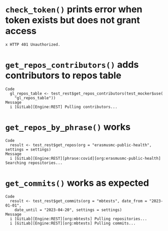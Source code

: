 # `check_token()` prints error when token exists but does not grant access

    x HTTP 401 Unauthorized.

# `get_repos_contributors()` adds contributors to repos table

    Code
      gl_repos_table <- test_rest$get_repos_contributors(test_mocker$use(
        "gl_repos_table"))
    Message
      i [GitLab][Engine:REST] Pulling contributors...

# `get_repos_by_phrase()` works

    Code
      result <- test_rest$get_repos(org = "erasmusmc-public-health", settings = settings)
    Message
      i [GitLab][Engine:REST][phrase:covid][org:erasmusmc-public-health] Searching repositories...

# `get_commits()` works as expected

    Code
      result <- test_rest$get_commits(org = "mbtests", date_from = "2023-01-01",
        date_until = "2023-04-20", settings = settings)
    Message
      i [GitLab][Engine:REST][org:mbtests] Pulling repositories...
      i [GitLab][Engine:REST][org:mbtests] Pulling commits...

